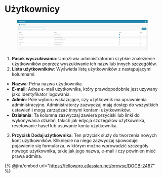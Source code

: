 # Użytkownicy

<figure><img src="../../../../.gitbook/assets/Bildschirmfoto 2024-05-08 um 08.21.48.png" alt=""><figcaption></figcaption></figure>

1. **Pasek wyszukiwania**: Umożliwia administratorom szybkie znalezienie użytkowników poprzez wyszukiwanie ich nazw lub innych szczegółów.
2. **Lista użytkowników**: Wyświetla listę użytkowników z następującymi kolumnami:
* **Nazwa**: Pełna nazwa użytkownika.
* **E-mail**: Adres e-mail użytkownika, który prawdopodobnie jest używany jako identyfikator logowania.
* **Admin**: Pole wyboru wskazujące, czy użytkownik ma uprawnienia administracyjne. Administratorzy zazwyczaj mają dostęp do wszystkich ustawień i mogą zarządzać innymi kontami użytkowników.
* **Działania**: Ta kolumna zazwyczaj zawiera przyciski lub linki do wykonywania działań, takich jak edycja szczegółów użytkownika, resetowanie haseł lub usuwanie konta użytkownika.
3. **Przycisk Dodaj użytkownika**: Ten przycisk służy do tworzenia nowych kont użytkowników. Kliknięcie na niego zazwyczaj spowoduje pojawienie się formularza, w którym można wprowadzić szczegóły nowego użytkownika, takie jak jego nazwa, e-mail i czy powinien mieć prawa admina.

{% @jira/embed url="https://fellowpro.atlassian.net/browse/DOCB-2487" %}
